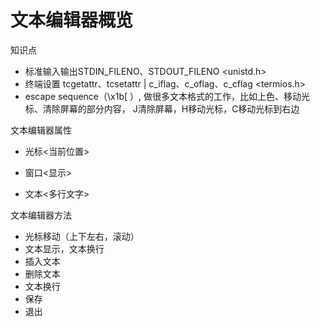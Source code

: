 # 文本编辑器概览

知识点

+ 标准输入输出STDIN_FILENO、STDOUT_FILENO <unistd.h>
+ 终端设置 tcgetattr、tcsetattr | c_iflag、c_oflag、c_cflag <termios.h>
+ escape sequence（\x1b[ ）, 做很多文本格式的工作，比如上色、移动光标、清除屏幕的部分内容， J清除屏幕，H移动光标，C移动光标到右边



文本编辑器属性

+ 光标<当前位置>

+ 窗口<显示>

+ 文本<多行文字>



文本编辑器方法

+ 光标移动（上下左右，滚动）
+ 文本显示，文本换行
+ 插入文本
+ 删除文本
+ 文本换行
+ 保存
+ 退出




